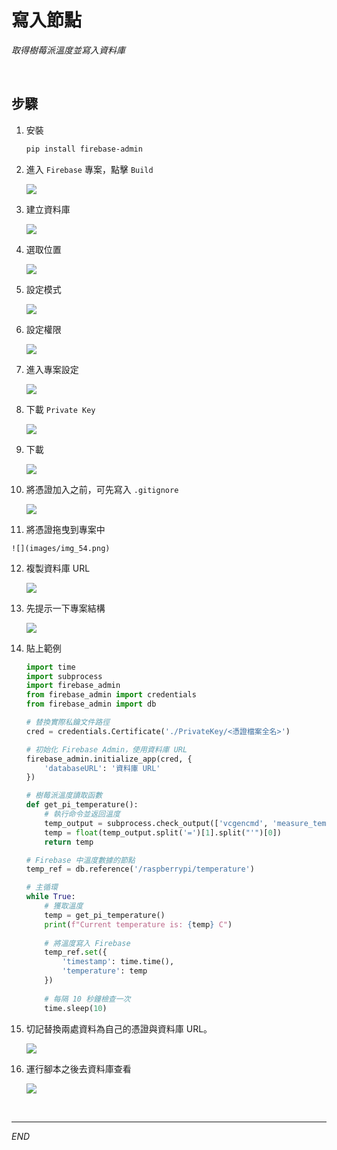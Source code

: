 # 寫入節點

_取得樹莓派溫度並寫入資料庫_

<br>

## 步驟

1. 安裝

    ```bash
    pip install firebase-admin
    ```

2. 進入 `Firebase` 專案，點擊 `Build`

    ![](images/img_45.png)

3. 建立資料庫

    ![](images/img_46.png)

4. 選取位置

    ![](images/img_47.png)

5. 設定模式

    ![](images/img_48.png)

6. 設定權限

    ![](images/img_49.png)

7. 進入專案設定
   
    ![](images/img_50.png)

8. 下載 `Private Key`

    ![](images/img_51.png)

9. 下載

    ![](images/img_52.png)

10. 將憑證加入之前，可先寫入 `.gitignore`
    
    ![](images/img_55.png)

11.  將憑證拖曳到專案中

    ![](images/img_54.png)

12. 複製資料庫 URL

    ![](images/img_56.png)


13. 先提示一下專案結構

    ![](images/img_58.png)

14. 貼上範例

    ```python
    import time
    import subprocess
    import firebase_admin
    from firebase_admin import credentials
    from firebase_admin import db

    # 替換實際私鑰文件路徑
    cred = credentials.Certificate('./PrivateKey/<憑證檔案全名>')

    # 初始化 Firebase Admin，使用資料庫 URL
    firebase_admin.initialize_app(cred, {
        'databaseURL': '資料庫 URL'
    })

    # 樹莓派溫度讀取函數
    def get_pi_temperature():
        # 執行命令並返回溫度
        temp_output = subprocess.check_output(['vcgencmd', 'measure_temp']).decode()
        temp = float(temp_output.split('=')[1].split("'")[0])
        return temp

    # Firebase 中溫度數據的節點
    temp_ref = db.reference('/raspberrypi/temperature')

    # 主循環
    while True:
        # 獲取溫度
        temp = get_pi_temperature()
        print(f"Current temperature is: {temp} C")
        
        # 將溫度寫入 Firebase
        temp_ref.set({
            'timestamp': time.time(),
            'temperature': temp
        })
        
        # 每隔 10 秒鐘檢查一次
        time.sleep(10)
    ```


14. 切記替換兩處資料為自己的憑證與資料庫 URL。

    ![](images/img_57.png)

15. 運行腳本之後去資料庫查看
    
    ![](images/img_59.png)


<br>

---

_END_